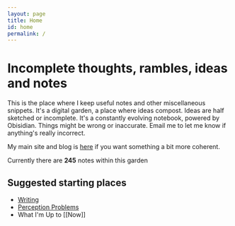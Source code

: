 ```yaml
---
layout: page
title: Home
id: home
permalink: /
---
```


# Incomplete thoughts, rambles, ideas and notes

This is the place where I keep useful notes and other miscellaneous snippets. It's a digital garden, a place where ideas compost. Ideas are half sketched or incomplete. It's a constantly evolving notebook, powered by Obisidian. Things might be wrong or inaccurate. Email me to let me know if anything's really incorrect.

My main site and blog is [here](https://www.davidralphlewis.co.uk) if you want something a bit more coherent.

Currently there are **245** notes within this garden

## Suggested starting places

- [Writing](/writing)
- [Perception Problems](/perception-problems)
- What I'm Up to [[Now]]


<style>
  .wrapper {
    max-width: 46em;
  }
</style>
